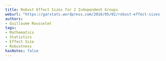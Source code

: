 ```yaml
---
title: Robust Effect Sizes for 2 Independent Groups
weburl: "https://garstats.wordpress.com/2016/05/02/robust-effect-sizes-for-2-independent-groups/"
authors:
- Guillaume Rousselet
tags:
- Mathematics
- Statistics
- Effect Size
- Robustness
hasNotes: false
---
```


